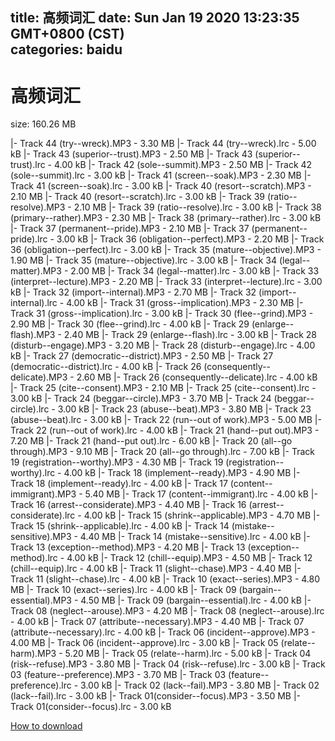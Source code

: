 
title: 高频词汇
date: Sun Jan 19 2020 13:23:35 GMT+0800 (CST)    
categories: baidu
---

# 高频词汇
size: 160.26 MB
 
 
|- Track 44 (try--wreck).MP3 - 3.30 MB
|- Track 44 (try--wreck).lrc - 5.00 kB
|- Track 43 (superior--trust).MP3 - 2.50 MB
|- Track 43 (superior--trust).lrc - 4.00 kB
|- Track 42 (sole--summit).MP3 - 2.50 MB
|- Track 42 (sole--summit).lrc - 3.00 kB
|- Track 41 (screen--soak).MP3 - 2.30 MB
|- Track 41 (screen--soak).lrc - 3.00 kB
|- Track 40 (resort--scratch).MP3 - 2.10 MB
|- Track 40 (resort--scratch).lrc - 3.00 kB
|- Track 39 (ratio--resolve).MP3 - 2.10 MB
|- Track 39 (ratio--resolve).lrc - 3.00 kB
|- Track 38 (primary--rather).MP3 - 2.30 MB
|- Track 38 (primary--rather).lrc - 3.00 kB
|- Track 37 (permanent--pride).MP3 - 2.10 MB
|- Track 37 (permanent--pride).lrc - 3.00 kB
|- Track 36 (obligation--perfect).MP3 - 2.20 MB
|- Track 36 (obligation--perfect).lrc - 3.00 kB
|- Track 35 (mature--objective).MP3 - 1.90 MB
|- Track 35 (mature--objective).lrc - 3.00 kB
|- Track 34 (legal--matter).MP3 - 2.00 MB
|- Track 34 (legal--matter).lrc - 3.00 kB
|- Track 33 (interpret--lecture).MP3 - 2.20 MB
|- Track 33 (interpret--lecture).lrc - 3.00 kB
|- Track 32 (import--internal).MP3 - 2.70 MB
|- Track 32 (import--internal).lrc - 4.00 kB
|- Track 31 (gross--implication).MP3 - 2.30 MB
|- Track 31 (gross--implication).lrc - 3.00 kB
|- Track 30 (flee--grind).MP3 - 2.90 MB
|- Track 30 (flee--grind).lrc - 4.00 kB
|- Track 29 (enlarge--flash).MP3 - 2.40 MB
|- Track 29 (enlarge--flash).lrc - 3.00 kB
|- Track 28 (disturb--engage).MP3 - 3.20 MB
|- Track 28 (disturb--engage).lrc - 4.00 kB
|- Track 27 (democratic--district).MP3 - 2.50 MB
|- Track 27 (democratic--district).lrc - 4.00 kB
|- Track 26 (consequently--delicate).MP3 - 2.60 MB
|- Track 26 (consequently--delicate).lrc - 4.00 kB
|- Track 25 (cite--consent).MP3 - 2.10 MB
|- Track 25 (cite--consent).lrc - 3.00 kB
|- Track 24 (beggar--circle).MP3 - 3.70 MB
|- Track 24 (beggar--circle).lrc - 3.00 kB
|- Track 23 (abuse--beat).MP3 - 3.80 MB
|- Track 23 (abuse--beat).lrc - 3.00 kB
|- Track 22 (run--out of work).MP3 - 5.00 MB
|- Track 22 (run--out of work).lrc - 4.00 kB
|- Track 21    (hand--put out).MP3 - 7.20 MB
|- Track 21    (hand--put out).lrc - 6.00 kB
|- Track 20    (all--go through).MP3 - 9.10 MB
|- Track 20    (all--go through).lrc - 7.00 kB
|- Track 19 (registration--worthy).MP3 - 4.30 MB
|- Track 19 (registration--worthy).lrc - 4.00 kB
|- Track 18 (implement--ready).MP3 - 4.90 MB
|- Track 18 (implement--ready).lrc - 4.00 kB
|- Track 17 (content--immigrant).MP3 - 5.40 MB
|- Track 17 (content--immigrant).lrc - 4.00 kB
|- Track 16 (arrest--considerate).MP3 - 4.40 MB
|- Track 16 (arrest--considerate).lrc - 4.00 kB
|- Track 15 (shrink--applicable).MP3 - 4.70 MB
|- Track 15 (shrink--applicable).lrc - 4.00 kB
|- Track 14 (mistake--sensitive).MP3 - 4.40 MB
|- Track 14 (mistake--sensitive).lrc - 4.00 kB
|- Track 13 (exception--method).MP3 - 4.20 MB
|- Track 13 (exception--method).lrc - 4.00 kB
|- Track 12 (chill--equip).MP3 - 4.50 MB
|- Track 12 (chill--equip).lrc - 4.00 kB
|- Track 11 (slight--chase).MP3 - 4.40 MB
|- Track 11 (slight--chase).lrc - 4.00 kB
|- Track 10 (exact--series).MP3 - 4.80 MB
|- Track 10 (exact--series).lrc - 4.00 kB
|- Track 09 (bargain--essential).MP3 - 4.50 MB
|- Track 09 (bargain--essential).lrc - 4.00 kB
|- Track 08 (neglect--arouse).MP3 - 4.20 MB
|- Track 08 (neglect--arouse).lrc - 4.00 kB
|- Track 07 (attribute--necessary).MP3 - 4.40 MB
|- Track 07 (attribute--necessary).lrc - 4.00 kB
|- Track 06 (incident--approve).MP3 - 4.00 MB
|- Track 06 (incident--approve).lrc - 3.00 kB
|- Track 05 (relate--harm).MP3 - 5.20 MB
|- Track 05 (relate--harm).lrc - 5.00 kB
|- Track 04 (risk--refuse).MP3 - 3.80 MB
|- Track 04 (risk--refuse).lrc - 3.00 kB
|- Track 03 (feature--preference).MP3 - 3.70 MB
|- Track 03 (feature--preference).lrc - 3.00 kB
|- Track 02 (lack--fail).MP3 - 3.80 MB
|- Track 02 (lack--fail).lrc - 3.00 kB
|- Track 01(consider--focus).MP3 - 3.50 MB
|- Track 01(consider--focus).lrc - 3.00 kB

[How to download](https://bpcam.bemobtrk.com/go/2ceec3aa-1ca2-46d6-b9ff-aaa5c184517c?jno=365)